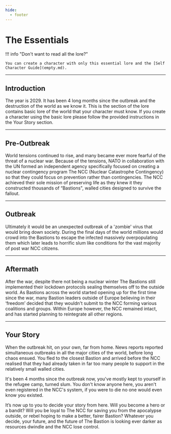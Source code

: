 ```yaml
---
hide:
  - footer
---
```

# The Essentials

!!! info "Don't want to read all the lore?"

    You can create a character with only this essential lore and the [Self Character Guide](empty.md).

----

## Introduction

The year is 2029. It has been 4 long months since the outbreak and the destruction of the world as we know it.
This is the section of the lore contains basic lore of the world that your character must know. If you create a character using the basic lore please follow the provided instructions in the Your Story section.

----

## Pre-Outbreak

World tensions continued to rise, and many became ever more fearful of the threat of a nuclear war. Because of the tensions, NATO in collaboration with the UN formed an independent agency specifically focused on creating a nuclear contingency program The NCC (Nuclear Catastrophe Contingency) so that they could focus on prevention rather than contingencies. The NCC achieved their sole mission of preserving life as they knew it they constructed thousands of “Bastions", walled cities designed to survive the fallout.

----

## Outbreak

Ultimately it would be an unexpected outbreak of a 'zombie' virus that would bring down society.  During the final days of the world millions would crowd into the Bastions to escape the infected massively overpopulating them which later leads to horrific slum like conditions for the vast majority of post war NCC citizens.

----

## Aftermath

After the war, despite there not being a nuclear winter The Bastions still implemented their lockdown protocols sealing themselves off to the outside world. As Bastions across the world started opening up for the first time since the war, many Bastion leaders outside of Europe believing in their ‘freedom’ decided that they wouldn't submit to the NCC forming various coalitions and groups. Within Europe however, the NCC remained intact, and has started planning to reintegrate all other regions.

----

## Your Story

When the outbreak hit, on your own, far from home. News reports reported simultaneous outbreaks in all the major cities of the world, before long chaos ensued. You fled to the closest Bastion and arrived before the NCC realised that they had already taken in far too many people to support in the relatively small walled cities.

It's been 4 months since the outbreak now, you've mostly kept to yourself in the refugee camp, turned slum. You don't know anyone here, you aren't even registered in the NCC's system, if you were to die no one would even know you existed.

It’s now up to you to decide your story from here. 
Will you become a hero or a bandit? 
Will you be loyal to The NCC for saving you from the apocalypse outside, or rebel hoping to make a better, fairer Bastion? 
Whatever you decide, your future, and the future of The Bastion is looking ever darker as resources dwindle and the NCC lose control.